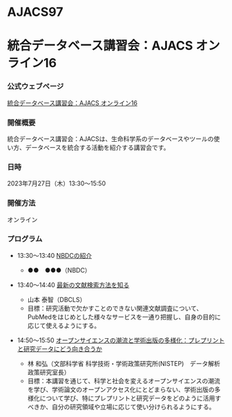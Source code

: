 # AJACS97
# 統合データベース講習会：AJACS オンライン16

### 公式ウェブページ
[統合データベース講習会：AJACS オンライン16](https://biosciencedbc.jp/event/ajacs/ajacs97.html)  

### 開催概要
統合データベース講習会：AJACSは、生命科学系のデータベースやツールの使い方、データベースを統合する活動を紹介する講習会です。

### 日時
2023年7月27日（木）13:30～15:50

### 開催方法
オンライン

### プログラム
- 13:30～13:40	[NBDCの紹介](01_NBDC)
  - ●●　●●●（NBDC）

- 13:40～14:40	[最新の文献検索方法を知る](02_yamamoto)
  - 山本 泰智（DBCLS）
  - 目標：研究活動で欠かすことのできない関連文献調査について、PubMedをはじめとした様々なサービスを一通り把握し、自身の目的に応じて使えるようにする。
  
- 14:50～15:50	[オープンサイエンスの潮流と学術出版の多様化：プレプリントと研究データにどう向き合うか](03_hayashi)
  - 林 和弘（文部科学省 科学技術・学術政策研究所(NISTEP)　データ解析政策研究室長）
  - 目標：本講習を通じて、科学と社会を変えるオープンサイエンスの潮流を学び、学術論文のオープンアクセス化にとどまらない、学術出版の多様化について学び、特にプレプリントと研究データをどのように活用すべきか、自分の研究領域や立場に応じて使い分けられるようにする。
